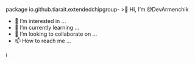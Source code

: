 package io.github.tiarait.extendedchipgroup- >👋 Hi, I’m @DevArmenchik
- 👀 I’m interested in ...
- 🌱 I’m currently learning ...
- 💞️ I’m looking to collaborate on ...
- 📫 How to reach me ...

<!---
DevArmenchik/DevArmenchik is a ✨ special ✨ repository because its `README.md` (this file) appears on your GitHub profile.
You can click the Preview link to take a look at your changes.
--->
i